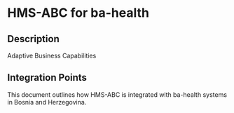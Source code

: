 # HMS-ABC for ba-health

## Description

Adaptive Business Capabilities

## Integration Points

This document outlines how HMS-ABC is integrated with ba-health systems in Bosnia and Herzegovina.
